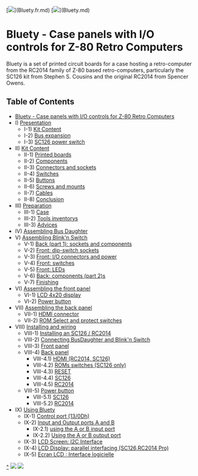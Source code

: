 <A id="top">
[<img src="https://www.countryflags.io/fr/flat/16.png">](Bluety.fr.md)
[<img src="https://www.countryflags.io/gb/flat/16.png">](Bluety.md)

# Bluety - Case panels with I/O controls for Z-80 Retro Computers<A id="a1"></A>

Bluety is a set of printed circuit boards for a case hosting a retro-computer from the RC2014
family of Z-80 based retro-computers, particularly the SC126 kit from Stephen S. Cousins and the original RC2014
from Spencer Owens.

## Table of Contents<A id="toc"></A>

- [Bluety - Case panels with I/O controls for Z-80 Retro Computers](<#a1>)
- I) [Presentation](<01-Introduction.md#a2>)
  - I-1) [Kit Content](<01-Introduction.md#a3>)
  - I-2) [Bus expansion](<01-Introduction.md#a4>)
  - I-3) [SC126 power switch](<01-Introduction.md#a5>)
- II) [Kit Content](<02-Kit Content.md#a6>)
  - II-1) [Printed boards](<02-Kit Content.md#a7>)
  - II-2) [Components](<02-Kit Content.md#a8>)
  - II-3) [Connectors and sockets](<02-Kit Content.md#a9>)
  - II-4) [Switches](<02-Kit Content.md#a10>)
  - II-5) [Buttons](<02-Kit Content.md#a11>)
  - II-6) [Screws and mounts](<02-Kit Content.md#a12>)
  - II-7) [Cables](<02-Kit Content.md#a13>)
  - II-8) [Conclusion](<02-Kit Content.md#a14>)
- III) [Preparation](<03-Preparing.md#a15>)
  - III-1) [Case](<03-Preparing.md#a16>)
  - III-2) [Tools inventorys](<03-Preparing.md#a17>)
  - III-3) [Advices](<03-Preparing.md#a18>)
- IV) [Assembling Bus Daughter](<04-Assembling Bus Daughter.md#a19>)
- V) [Assembling Blink'n Switch](<05-Assembling Blink'n Switch.md#a20>)
  - V-1) [Back (part 1): sockets and components](<05-Assembling Blink'n Switch.md#a21>)
  - V-2) [Front: dip-switch sockets](<05-Assembling Blink'n Switch.md#a22>)
  - V-3) [Front: I/O connectors and power](<05-Assembling Blink'n Switch.md#a23>)
  - V-4) [Front: switches](<05-Assembling Blink'n Switch.md#a24>)
  - V-5) [Front: LEDs](<05-Assembling Blink'n Switch.md#a25>)
  - V-6) [Back: components (part 2)s](<05-Assembling Blink'n Switch.md#a26>)
  - V-7) [Finishing](<05-Assembling Blink'n Switch.md#a27>)
- VI) [Assembling the front panel](<06-Assembling Front Panel.md#a28>)
  - VI-1) [LCD 4x20 display](<06-Assembling Front Panel.md#a29>)
  - VI-2) [Power button](<06-Assembling Front Panel.md#a30>)
- VII) [Assembling the back panel](<07-Assembling Back Panel.md#a31>)
  - VII-1) [HDMI connector](<07-Assembling Back Panel.md#a32>)
  - VII-2) [ROM Select and protect switches](<07-Assembling Back Panel.md#a33>)
- VIII) [Installing and wiring](<08-Installing and Wiring.md#a34>)
  - VIII-1) [Installing an SC126 / RC2014](<08-Installing and Wiring.md#a35>)
  - VIII-2) [Connecting BusDaughter and Blink'n Switch](<08-Installing and Wiring.md#a36>)
  - VIII-3) [Front panel](<08-Installing and Wiring.md#a37>)
  - VIII-4) [Back panel](<08-Installing and Wiring.md#a38>)
    - VIII-4.1) [HDMI (RC2014, SC126)](<08-Installing and Wiring.md#a39>)
    - VIII-4.2) [ROMs switches (SC126 only)](<08-Installing and Wiring.md#a40>)
    - VIII-4.3) [RESET](<08-Installing and Wiring.md#a41>)
    - VIII-4.4) [SC126](<08-Installing and Wiring.md#a42>)
    - VIII-4.5) [RC2014](<08-Installing and Wiring.md#a43>)
  - VIII-5) [Power button](<08-Installing and Wiring.md#a44>)
    - VIII-5.1) [SC126](<08-Installing and Wiring.md#a45>)
    - VIII-5.2) [RC2014](<08-Installing and Wiring.md#a46>)
- IX) [Using Bluety](<09-Using.md#a47>)
  - IX-1) [Control port (13/0Dh)](<09-Using.md#a48>)
  - IX-2) [Input and Output ports A and B](<09-Using.md#a49>)
    - IX-2.1) [using the A or B input port](<09-Using.md#a50>)
    - IX-2.2) [Using the A or B output port](<09-Using.md#a51>)
  - IX-3) [LCD Screen: I2C Interface](<09-Using.md#a52>)
  - IX-4) [LCD Display: parallel interfacing (SC126,RC2014 Pro)](<09-Using.md#a53>)
  - IX-5) [Ecran LCD : Interface logicielle](<09-Using.md#a54>)

[^](#top)
[<img src="https://www.countryflags.io/fr/flat/16.png">](Bluety.fr.md)
[<img src="https://www.countryflags.io/gb/flat/16.png">](Bluety.md)
